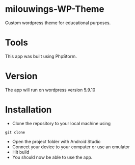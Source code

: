 # milouwings-WP-Theme
Custom wordpress theme for educational purposes.

# Tools
This app was built using PhpStorm.

# Version
The app will run on wordpress version 5.9.10

# Installation
* Clone the repository to your local machine using
```
git clone 
```
* Open the project folder with Android Studio
* Connect your device to your computer or use an emulator
* Hit build 
* You should now be able to use the app. 


